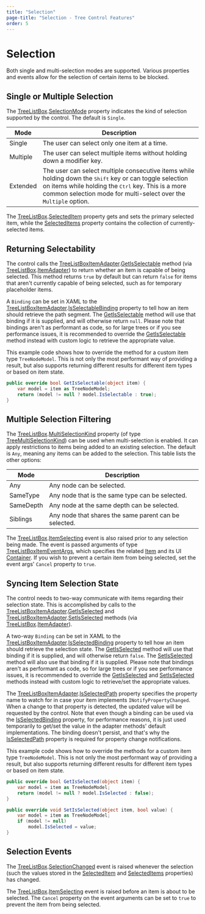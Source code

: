 ```yaml
---
title: "Selection"
page-title: "Selection - Tree Control Features"
order: 5
---
```

# Selection

Both single and multi-selection modes are supported.  Various properties and events allow for the selection of certain items to be blocked.

## Single or Multiple Selection

The [TreeListBox](xref:@ActiproUIRoot.Controls.Grids.TreeListBox).[SelectionMode](xref:@ActiproUIRoot.Controls.Grids.TreeListBox.SelectionMode) property indicates the kind of selection supported by the control.  The default is `Single`.

| Mode | Description |
|-----|-----|
| Single | The user can select only one item at a time. |
| Multiple | The user can select multiple items without holding down a modifier key. |
| Extended | The user can select multiple consecutive items while holding down the <kbd>Shift</kbd> key or can toggle selection on items while holding the <kbd>Ctrl</kbd> key.  This is a more common selection mode for multi-select over the `Multiple` option. |

The [TreeListBox](xref:@ActiproUIRoot.Controls.Grids.TreeListBox).[SelectedItem](xref:@ActiproUIRoot.Controls.Grids.TreeListBox.SelectedItem) property gets and sets the primary selected item, while the [SelectedItems](xref:@ActiproUIRoot.Controls.Grids.TreeListBox.SelectedItems) property contains the collection of currently-selected items.

## Returning Selectability

The control calls the [TreeListBoxItemAdapter](xref:@ActiproUIRoot.Controls.Grids.TreeListBoxItemAdapter).[GetIsSelectable](xref:@ActiproUIRoot.Controls.Grids.TreeListBoxItemAdapter.GetIsSelectable*) method (via [TreeListBox](xref:@ActiproUIRoot.Controls.Grids.TreeListBox).[ItemAdapter](xref:@ActiproUIRoot.Controls.Grids.TreeListBox.ItemAdapter)) to return whether an item is capable of being selected.  This method returns `true` by default but can return `false` for items that aren't currently capable of being selected, such as for temporary placeholder items.

A `Binding` can be set in XAML to the [TreeListBoxItemAdapter](xref:@ActiproUIRoot.Controls.Grids.TreeListBoxItemAdapter).[IsSelectableBinding](xref:@ActiproUIRoot.Controls.Grids.TreeListBoxItemAdapter.IsSelectableBinding) property to tell how an item should retrieve the path segment.  The [GetIsSelectable](xref:@ActiproUIRoot.Controls.Grids.TreeListBoxItemAdapter.GetIsSelectable*) method will use that binding if it is supplied, and will otherwise return `null`.  Please note that bindings aren't as performant as code, so for large trees or if you see performance issues, it is recommended to override the [GetIsSelectable](xref:@ActiproUIRoot.Controls.Grids.TreeListBoxItemAdapter.GetIsSelectable*) method instead with custom logic to retrieve the appropriate value.

This example code shows how to override the method for a custom item type `TreeNodeModel`.  This is not only the most performant way of providing a result, but also supports returning different results for different item types or based on item state.

```csharp
public override bool GetIsSelectable(object item) {
	var model = item as TreeNodeModel;
	return (model != null ? model.IsSelectable : true);
}
```

## Multiple Selection Filtering

The [TreeListBox](xref:@ActiproUIRoot.Controls.Grids.TreeListBox).[MultiSelectionKind](xref:@ActiproUIRoot.Controls.Grids.TreeListBox.MultiSelectionKind) property (of type [TreeMultiSelectionKind](xref:@ActiproUIRoot.Controls.Grids.TreeMultiSelectionKind)) can be used when multi-selection is enabled.  It can apply restrictions to items being added to an existing selection.  The default is `Any`, meaning any items can be added to the selection.  This table lists the other options:

| Mode | Description |
|-----|-----|
| Any | Any node can be selected. |
| SameType | Any node that is the same type can be selected. |
| SameDepth | Any node at the same depth can be selected. |
| Siblings | Any node that shares the same parent can be selected. |

The [TreeListBox](xref:@ActiproUIRoot.Controls.Grids.TreeListBox).[ItemSelecting](xref:@ActiproUIRoot.Controls.Grids.TreeListBox.ItemSelecting) event is also raised prior to any selection being made.  The event is passed arguments of type [TreeListBoxItemEventArgs](xref:@ActiproUIRoot.Controls.Grids.TreeListBoxItemEventArgs), which specifies the related [Item](xref:@ActiproUIRoot.Controls.Grids.TreeListBoxItemEventArgs.Item) and its UI [Container](xref:@ActiproUIRoot.Controls.Grids.TreeListBoxItemEventArgs.Container).  If you wish to prevent a certain item from being selected, set the event args' `Cancel` property to `true`.

## Syncing Item Selection State

The control needs to two-way communicate with items regarding their selection state.  This is accomplished by calls to the [TreeListBoxItemAdapter](xref:@ActiproUIRoot.Controls.Grids.TreeListBoxItemAdapter).[GetIsSelected](xref:@ActiproUIRoot.Controls.Grids.TreeListBoxItemAdapter.GetIsSelected*) and [TreeListBoxItemAdapter](xref:@ActiproUIRoot.Controls.Grids.TreeListBoxItemAdapter).[SetIsSelected](xref:@ActiproUIRoot.Controls.Grids.TreeListBoxItemAdapter.SetIsSelected*) methods (via [TreeListBox](xref:@ActiproUIRoot.Controls.Grids.TreeListBox).[ItemAdapter](xref:@ActiproUIRoot.Controls.Grids.TreeListBox.ItemAdapter)).

A two-way `Binding` can be set in XAML to the [TreeListBoxItemAdapter](xref:@ActiproUIRoot.Controls.Grids.TreeListBoxItemAdapter).[IsSelectedBinding](xref:@ActiproUIRoot.Controls.Grids.TreeListBoxItemAdapter.IsSelectedBinding) property to tell how an item should retrieve the selection state.  The [GetIsSelected](xref:@ActiproUIRoot.Controls.Grids.TreeListBoxItemAdapter.GetIsSelected*) method will use that binding if it is supplied, and will otherwise return `false`.  The [SetIsSelected](xref:@ActiproUIRoot.Controls.Grids.TreeListBoxItemAdapter.SetIsSelected*) method will also use that binding if it is supplied.  Please note that bindings aren't as performant as code, so for large trees or if you see performance issues, it is recommended to override the [GetIsSelected](xref:@ActiproUIRoot.Controls.Grids.TreeListBoxItemAdapter.GetIsSelected*) and [SetIsSelected](xref:@ActiproUIRoot.Controls.Grids.TreeListBoxItemAdapter.SetIsSelected*) methods instead with custom logic to retrieve/set the appropriate values.

The [TreeListBoxItemAdapter](xref:@ActiproUIRoot.Controls.Grids.TreeListBoxItemAdapter).[IsSelectedPath](xref:@ActiproUIRoot.Controls.Grids.TreeListBoxItemAdapter.IsSelectedPath) property specifies the property name to watch for in case your item implements `INotifyPropertyChanged`.  When a change to that property is detected, the updated value will be requested by the control.  Note that even though a binding can be used via the [IsSelectedBinding](xref:@ActiproUIRoot.Controls.Grids.TreeListBoxItemAdapter.IsSelectedBinding) property, for performance reasons, it is just used temporarily to get/set the value in the adapter methods' default implementations.  The binding doesn't persist, and that's why the [IsSelectedPath](xref:@ActiproUIRoot.Controls.Grids.TreeListBoxItemAdapter.IsSelectedPath) property is required for property change notifications.

This example code shows how to override the methods for a custom item type `TreeNodeModel`.  This is not only the most performant way of providing a result, but also supports returning different results for different item types or based on item state.

```csharp
public override bool GetIsSelected(object item) {
	var model = item as TreeNodeModel;
	return (model != null ? model.IsSelected : false);
}

public override void SetIsSelected(object item, bool value) {
	var model = item as TreeNodeModel;
	if (model != null)
		model.IsSelected = value;
}
```

## Selection Events

The [TreeListBox](xref:@ActiproUIRoot.Controls.Grids.TreeListBox).[SelectionChanged](xref:@ActiproUIRoot.Controls.Grids.TreeListBox.SelectionChanged) event is raised whenever the selection (such the values stored in the [SelectedItem](xref:@ActiproUIRoot.Controls.Grids.TreeListBox.SelectedItem) and [SelectedItems](xref:@ActiproUIRoot.Controls.Grids.TreeListBox.SelectedItems) properties) has changed.

The [TreeListBox](xref:@ActiproUIRoot.Controls.Grids.TreeListBox).[ItemSelecting](xref:@ActiproUIRoot.Controls.Grids.TreeListBox.ItemSelecting) event is raised before an item is about to be selected.  The `Cancel` property on the event arguments can be set to `true` to prevent the item from being selected.
